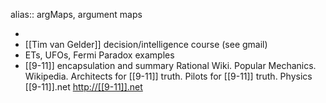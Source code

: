 alias:: argMaps, argument maps

-
- [[Tim van Gelder]] decision/intelligence course (see gmail)
- ETs, UFOs, Fermi Paradox examples
- [[9-11]] encapsulation and summary
  			Rational Wiki. Popular Mechanics. Wikipedia. Architects for [[9-11]] truth. Pilots for [[9-11]] truth. Physics [[9-11]].net <http://[[9-11]].net>
